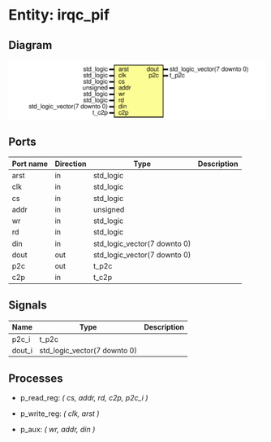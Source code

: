 # Entity: irqc_pif
## Diagram
![Diagram](irqc_pif.svg "Diagram")
## Ports
| Port name | Direction | Type                         | Description |
| --------- | --------- | ---------------------------- | ----------- |
| arst      | in        | std_logic                    |             |
| clk       | in        | std_logic                    |             |
| cs        | in        | std_logic                    |             |
| addr      | in        | unsigned                     |             |
| wr        | in        | std_logic                    |             |
| rd        | in        | std_logic                    |             |
| din       | in        | std_logic_vector(7 downto 0) |             |
| dout      | out       | std_logic_vector(7 downto 0) |             |
| p2c       | out       | t_p2c                        |             |
| c2p       | in        | t_c2p                        |             |
## Signals
| Name   | Type                         | Description |
| ------ | ---------------------------- | ----------- |
| p2c_i  | t_p2c                        |             |
| dout_i | std_logic_vector(7 downto 0) |             |
## Processes
- p_read_reg: _( cs, addr, rd, c2p, p2c_i )_

- p_write_reg: _( clk, arst )_

- p_aux: _( wr, addr, din )_

